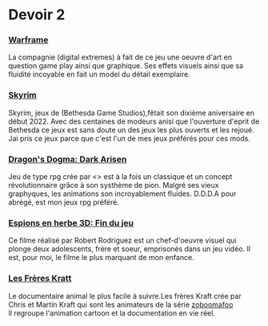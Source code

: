 # Devoir 2
 
### [Warframe](https://www.youtube.com/watch?v=MsbL8lFHrZI) 
La compagnie (digital extremes) à fait de ce jeu une oeuvre d'art en question game play ainsi que graphique.
Ses effets visuels ainsi que sa fluidité incoyable en fait un model du détail exemplaire.

### [Skyrim](https://www.youtube.com/watch?v=lTjRZ__-278)
Skyrim, jeux de (Bethesda Game Studios),fêtait son dixième aniversaire en début 2022.
Avec des centaines de modeurs anisi que l'ouverture d'eprit de Bethesda ce jeux est sans doute un des jeux les plus ouverts et les rejoué.
Jai pris ce jeux parce que c'est l'un de mes jeux préférés pour ces mods.

### [Dragon's Dogma: Dark Arisen](https://www.youtube.com/watch?v=zpXjEvrz17g)
Jeu de type rpg crée par <<Capcom>> est à la fois un classique et un concept révolutionnaire grâce à son systhème de pion.
Malgré ses vieux graphyques, les animations son incroyablement fluides.
D.D.D.A pour abrégé, est mon jeux rpg préféré.

### [Espions en herbe 3D: Fin du jeu](https://www.youtube.com/watch?v=cc_w59HfVZE)
Ce filme réalisé par Robert Rodriguez est un chef-d'oeuvre visuel qui plonge deux adolescents, frère et soeur, emprisonés dans un jeu vidéo.
Il est, pour moi, le filme le plus marquant de mon enfance.

### [Les Frères Kratt](https://www.youtube.com/watch?v=HcuPyxbfgog&list=PLjbr2-02uh0y2pbvH-Fmt-UIo8wRElRal)
Le documentaire animal le plus facile à suivre.Les frères Kraft crée par Chris et Martin Kraft qui sont les animateurs de la série [zoboomafoo](https://youtu.be/cdbiSdQH8gk)  
Il regroupe l'animation cartoon et la documentation en vie réel.

